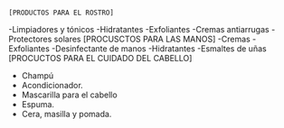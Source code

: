                                                                    [PRODUCTOS PARA EL ROSTRO]
-Limpiadores y tónicos
-Hidratantes
-Exfoliantes
-Cremas antiarrugas
-Protectores solares
                                                                  [PROCUSCTOS PARA LAS MANOS]
-Cremas 
-Exfoliantes
-Desinfectante de manos
-Hidratantes
-Esmaltes de uñas
                                                                   [PROCUCTOS PARA EL CUIDADO DEL CABELLO]
-  Champú
-  Acondicionador.
-  Mascarilla para el cabello
-  Espuma.
-  Cera, masilla y pomada.                                                            
